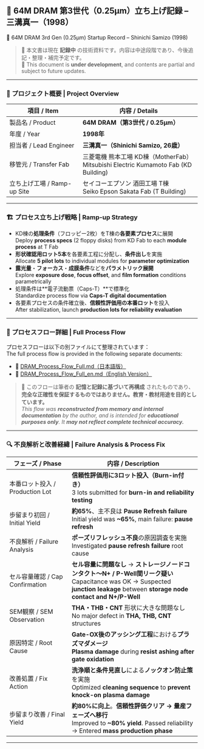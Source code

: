 ## 📘 64M DRAM 第3世代（0.25μm）立ち上げ記録 – 三溝真一（1998）  
📘 64M DRAM 3rd Gen (0.25μm) Startup Record – Shinichi Samizo (1998)

> 📝 本文書は現在 **記録中** の技術資料です。内容は中途段階であり、今後追記・整理・補完予定です。  
> 📝 This document is **under development**, and contents are partial and subject to future updates.

---

### 🧭 プロジェクト概要 | Project Overview

| 項目 / Item | 内容 / Details |
|-------------|----------------|
| 製品名 / Product | **64M DRAM（第3世代 / 0.25μm）** |
| 年度 / Year | **1998年** |
| 担当者 / Lead Engineer | **三溝真一（Shinichi Samizo, 26歳）** |
| 移管元 / Transfer Fab | 三菱電機 熊本工場 KD棟（MotherFab）<br>Mitsubishi Electric Kumamoto Fab (KD Building) |
| 立ち上げ工場 / Ramp-up Site | セイコーエプソン 酒田工場 T棟<br>Seiko Epson Sakata Fab (T Building) |

---

### 🏗️ プロセス立ち上げ戦略 | Ramp-up Strategy

- KD棟の**処理条件**（フロッピー2枚）をT棟の**各要素プロセス**に展開  
  Deploy **process specs** (2 floppy disks) from KD Fab to each **module process** at T Fab  
- **形状確認用ロット5本**を各要素工程に分配し、**条件出し**を実施  
  Allocate **5 pilot lots** to individual modules for **parameter optimization**  
- **露光量**・**フォーカス**・**成膜条件**などを**パラメトリック展開**  
  Explore **exposure dose**, **focus offset**, and **film formation** conditions parametrically  
- 処理条件は**電子流動票（Caps-T）**で標準化  
  Standardize process flow via **Caps-T digital documentation**  
- 各要素プロセスの条件確立後、**信頼性評価用の本番ロット**を投入  
  After stabilization, launch **production lots for reliability evaluation**

---

### 🔗 プロセスフロー詳細 | **Full Process Flow**

プロセスフローは以下の別ファイルにて整理されています：  
The full process flow is provided in the following separate documents:

- 📄 [DRAM_Process_Flow_Full.md（日本語版）](DRAM_Process_Flow_Full.md)  
- 📄 [DRAM_Process_Flow_Full_en.md（English Version）](DRAM_Process_Flow_Full_en.md)

> 📝 このフローは筆者の **記憶と記録に基づいて再構成** されたものであり、  
> **完全な正確性を保証するものではありません。教育・教材用途を目的としています。**  
> *This flow was **reconstructed from memory and internal documentation** by the author, and is intended for **educational purposes only**. It **may not reflect complete technical accuracy.***

---

### 🔍 不良解析と改善経緯 | Failure Analysis & Process Fix

| フェーズ / Phase | 内容 / Description |
|------------------|---------------------|
| 本番ロット投入 / Production Lot | **信頼性評価用に3ロット投入（Burn-in付き）**<br>3 lots submitted for **burn-in and reliability testing** |
| 歩留まり初回 / Initial Yield | **約65%**、主不良は **Pause Refresh failure**<br>Initial yield was **~65%**, main failure: **pause refresh** |
| 不良解析 / Failure Analysis | **ポーズリフレッシュ不良**の原因調査を実施<br>Investigated **pause refresh failure** root cause |
| セル容量確認 / Cap Confirmation | **セル容量に問題なし** → **ストレージノードコンタクト〜N+ / P-Well間リーク疑い**<br>Capacitance was OK → Suspected **junction leakage** between **storage node contact and N+/P-Well** |
| SEM観察 / SEM Observation | **THA・THB・CNT** 形状に大きな問題なし<br>No major defect in **THA, THB, CNT** structures |
| 原因特定 / Root Cause | **Gate-OX後のアッシング工程**における**プラズマダメージ**<br>**Plasma damage** during **resist ashing after gate oxidation** |
| 改善処置 / Fix Action | **洗浄順と条件見直し**による**ノックオン防止策**を実施<br>Optimized **cleaning sequence** to **prevent knock-on plasma damage** |
| 歩留まり改善 / Final Yield | **約80%に向上**。**信頼性評価クリア → 量産フェーズへ移行**<br>Improved to **~80% yield**. Passed reliability → Entered **mass production phase** |

---
